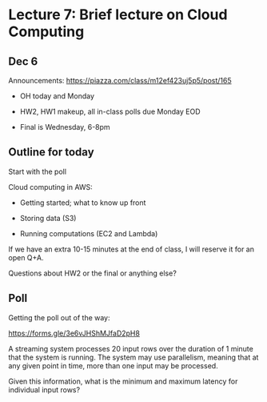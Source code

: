 # Lecture 7: Brief lecture on Cloud Computing

## Dec 6

Announcements:
https://piazza.com/class/m12ef423uj5p5/post/165

- OH today and Monday

- HW2, HW1 makeup, all in-class polls due Monday EOD

- Final is Wednesday, 6-8pm

## Outline for today

Start with the poll

Cloud computing in AWS:

- Getting started; what to know up front

- Storing data (S3)

- Running computations (EC2 and Lambda)

If we have an extra 10-15 minutes at the end of class, I will reserve it for an open Q+A.

Questions about HW2 or the final or anything else?

## Poll

Getting the poll out of the way:

https://forms.gle/3e6vJHShMJfaD2pH8

A streaming system processes 20 input rows over the duration of 1 minute that the system is running. The system may use parallelism, meaning that at any given point in time, more than one input may be processed.

Given this information, what is the minimum and maximum latency for individual input rows?
